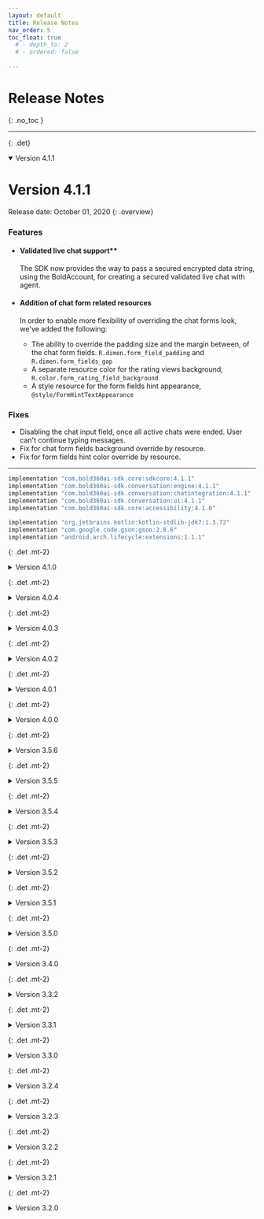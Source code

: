 ```yaml
---
layout: default
title: Release Notes
nav_order: 5
toc_float: true
  # - depth_to: 2
  # - ordered: false
  
---
```


# Release Notes
{: .no_toc }

---

{: .det}
<details open markdown="block">

<summary> Version 4.1.1 </summary>

# Version 4.1.1
Release date: October 01, 2020
{: .overview}

### Features
- #### Validated live chat support**   
  The SDK now provides the way to pass a secured encrypted data string, using the BoldAccount, for creating a secured validated live chat with agent.

- #### Addition of chat form related resources
  In order to enable more flexibility of overriding the chat forms look, we've added the following:
  - The ability to override the padding size and the margin between, of the chat form fields. `R.dimen.form_field_padding` and `R.dimen.form_fields_gap`
  - A separate resource color for the rating views background, `R.color.form_rating_field_background`
  - A style resource for the form fields hint appearance, `@style/FormHintTextAppearance`

### Fixes 
- Disabling the chat input field, once all active chats were ended. User can't continue typing messages.
- Fix for chat form fields background override by resource.
- Fix for form fields hint color override by resource.

---

```gradle
implementation "com.bold360ai-sdk.core:sdkcore:4.1.1"
implementation "com.bold360ai-sdk.conversation:engine:4.1.1"
implementation "com.bold360ai-sdk.conversation:chatintegration:4.1.1"
implementation "com.bold360ai-sdk.conversation:ui:4.1.1"
implementation "com.bold360ai-sdk.core:accessibility:4.1.0"

implementation "org.jetbrains.kotlin:kotlin-stdlib-jdk7:1.3.72"
implementation "com.google.code.gson:gson:2.8.6"
implementation "android.arch.lifecycle:extensions:1.1.1"
```
</details>

{: .det .mt-2}
<details close markdown="block">

<summary> Version 4.1.0 </summary>

# Version 4.1.0
Release date: September 16, 2020
{: .overview}

### Features
- #### Chat elements
  - **Chat elements are uniquely identified by a String typed Id property**, instead of their timestamp. timestamp of chat elements is no longer unique.
  - StorableChatElement was updated accordingly and the method `getId()` was added.
  - ChatElementListener: Addition of onUpdate and onRemove methods.
  - All chat types are supports the Id property usage for identifying and adding messages to the chat. 
  - Chat elements structure was changed, so serialization and deserialization of elements was updated.    
  Backward support of old elements deserialization was integrated in order to prevent current stored chats from being lost. (As long as the `storageKey` will be provided on the storage fetched elements)
  - In case of previous stored chats, a migration tool is provided on this version, to convert old scheme elements to the new ones.   
    > Follow [migrating your chat](./How-to-migrate-to-4.1.0.md) for more details.
 
 - #### Input field
  Scrolling support addition enables content of more than 6 lines.

 ---

Breaking changes and Deprecations:
{: .breaking}   

  - ##### _ChatElement_
    - relocated to package: `com.nanorep.convesationui.structure.elements`**

  - ##### _StorableChatElement_
    - Interface is now located on package: **`com.nanorep.convesationui.structure.elements`**
    - getId() method was added. Returns a unique String identification of the element.
    - The deprecated method `getStorableContent():String` was removed

  - ##### _ChatElementListener_
    <u>Deprecated methods:</u>
    - `onRemove(timestampId: Long)` 
    - `onUpdate(timestampId: Long, item: StorableChatElement)`    

    <u>Replacement methods:</u>
    - `onRemove(id: String)` 
    - `onUpdate(id: String, item: StorableChatElement)`
    
  - ##### _AgentType_
    - Enum was deprecated.
    - Deprecated `agentType` property was removed from chat element classes.
    
  - ##### _ClearBoldChatSession.Builder_
    - Constructor doesn't receive a context as parameter. The context should be provided on `build` method.

---

### Fixes

- Connectivity receiver leak errors
- Fix of the crash that happened if malformed Bold API key was provided. Now it fails with an error.
- Fix of the crash that was experienced when rotating the device while a chat form was presented.
- Fix of crash when changing the device language, mid chat. 
- Fix of carousel readout crash.
- Chat forms: Replacing hard-coded color and dimension values with resources, to enable override and night mode configured replacements by the hosting App
- Fix of the issue that if the pre-chat form was canceled, due to activity finish state, the cancellation callback was not triggered, and the chat was not canceled properly.
- Fixed the issue that if multiple messages were sent in a fast time frame some messages were not visible in the chat, although they were stored in history and sent properly to the agent.

---

```gradle
implementation "com.bold360ai-sdk.core:sdkcore:4.1.0"
implementation "com.bold360ai-sdk.conversation:engine:4.1.0"
implementation "com.bold360ai-sdk.conversation:chatintegration:4.1.0"
implementation "com.bold360ai-sdk.conversation:ui:4.1.0"
implementation "com.bold360ai-sdk.core:accessibility:4.1.0"

implementation "org.jetbrains.kotlin:kotlin-stdlib-jdk7:1.3.72"
implementation "com.google.code.gson:gson:2.8.6"
implementation "android.arch.lifecycle:extensions:1.1.1"
```
</details>

{: .det .mt-2}
<details close markdown="block">

<summary> Version 4.0.4 </summary>

# Version 4.0.4
Release date: October 01, 2020
{: .overview}

### Fixes
- Numerical strings with length longer than 3 digits are no longer being obfuscated by SDK.

---

```gradle
implementation "com.bold360ai-sdk.core:sdkcore:4.0.3"
implementation "com.bold360ai-sdk.conversation:engine:4.0.4"
implementation "com.bold360ai-sdk.conversation:chatintegration:4.0.1"
implementation "com.bold360ai-sdk.conversation:ui:4.0.3"
implementation "com.bold360ai-sdk.core:accessibility:4.0.1"

implementation "org.jetbrains.kotlin:kotlin-stdlib-jdk7:1.3.72"
implementation "com.google.code.gson:gson:2.8.6"
implementation "android.arch.lifecycle:extensions:1.1.1"
```
</details>

{: .det .mt-2}
<details close markdown="block">

<summary> Version 4.0.3 </summary>

# Version 4.0.3
Release date: August 19, 2020
{: .overview}

### Features
- Hands-free experience is now added to the voice-to-voice mode. When the option is turned on, the microphone is automatically enabled once the answer read out is done.

### Fixes
- Fixed an issue that caused reading out persistent options twice in voice-to-voice mode.
- When customizing the chat look and feel, multiple `SendUIConfig` instances were reachable from the `ChatUIProvider`. We simplified it to have a single one that is reachable under `ChatUIProvider.chatInputUIProvider.sendCmpUIProvider.uiConfig`.   

  > Usage of ‘ChatAutocompleteUIConfig.sendUIConfig’ was deprecated.
  
### ChatController API
- `ChatLoadedListener` can be provided also after ChatController creation, for following chat start/restore operations.

Known issue: 
{: .knownissue}
Ticket typed channel is not supported on devices with API level lower than 19  

---

```gradle
implementation "com.bold360ai-sdk.core:sdkcore:4.0.3"
implementation "com.bold360ai-sdk.conversation:engine:4.0.3"
implementation "com.bold360ai-sdk.conversation:chatintegration:4.0.1"
implementation "com.bold360ai-sdk.conversation:ui:4.0.3"
implementation "com.bold360ai-sdk.core:accessibility:4.0.1"

implementation "org.jetbrains.kotlin:kotlin-stdlib-jdk7:1.3.72"
implementation "com.google.code.gson:gson:2.8.6"
implementation "android.arch.lifecycle:extensions:1.1.1"
```
</details>

{: .det .mt-2}
<details close markdown="block">

<summary> Version 4.0.2 </summary>

# Version 4.0.2
Release date: August 02, 2020
{: .overview}

Fixed on this version:

- **Voice to voice:** response readout is activated on voice recorded requests only.

- **Full article display**: Displayed content and title matches opened article, also on postback responses.

- Prevent images and video images from being cut, on wide devices resolutions.

Deprecations:
{: .breaking}
- InputViewListener - typingStarted, typingEnded were replaced with inputStarted, inputEnded.
- ChatInputData - onSendInput was replaced with onSend


Known issue: 
{: .knownissue}
- Duplicate configuration options are available for Send component, but only one is currently effective, and should be used.   
  **`ChatUIProvider.chatInputUIProvider.uiConfig.sendUIConfig`**

---

```gradle
implementation "com.bold360ai-sdk.core:sdkcore:4.0.2"
implementation "com.bold360ai-sdk.conversation:engine:4.0.2"
implementation "com.bold360ai-sdk.conversation:chatintegration:4.0.1"
implementation "com.bold360ai-sdk.conversation:ui:4.0.2"
implementation "com.bold360ai-sdk.core:accessibility:4.0.1"

implementation "org.jetbrains.kotlin:kotlin-stdlib-jdk7:1.3.72"
implementation "com.google.code.gson:gson:2.8.6"
implementation "android.arch.lifecycle:extensions:1.1.1"
```
</details>

{: .det .mt-2}
<details close markdown="block">

<summary> Version 4.0.1 </summary>

# Version 4.0.1
Release date: July 19, 2020
{: .overview}

In this version:

### Bot related
- **UserId management** - The SDK generates a userId via BE API, on Bot chat creation,   if one was not provided by the embedding App.   
  In order to identify chats sessions as belong to the same user in the reporting, the same userId should be used. Newly generated userId is available to the embedding App, via `AccountInfoProvider.update` implementation. 

- **Multi answer design** - Bot responses which contains multiple answers of kind `inlineChoice`, are displayed as persistent options. Meaning the options are not disappears when one is selected.

Breaking Changes
{: .breaking}
- The Embedding App is responsible to **save the userId**, once created, and **provide it on `BotAccount.userId`** for successive chats creation of the same account. 


### Fixes
- Improve SDK allocated resources release.
- Fix active links on bot responses, while escalated live chat is in progress.

---

```gradle
implementation "com.bold360ai-sdk.core:sdkcore:4.0.1"
implementation "com.bold360ai-sdk.conversation:engine:4.0.1"
implementation "com.bold360ai-sdk.conversation:chatintegration:4.0.1"
implementation "com.bold360ai-sdk.conversation:ui:4.0.1"
implementation "com.bold360ai-sdk.core:accessibility:4.0.1"

implementation "org.jetbrains.kotlin:kotlin-stdlib-jdk7:1.3.72"
implementation "com.google.code.gson:gson:2.8.6"
implementation "android.arch.lifecycle:extensions:1.1.1"
```
</details>

{: .det .mt-2}
<details close markdown="block">

<summary> Version 4.0.0 </summary>

# Version 4.0.0
Release date: June 28, 2020
{: .overview}

In this version:

### Voice to voice
- An extension feature to the speech recognition, Text to speech, responses to recorded requests can be read to the user.
- Configurable TTS engine
- Embedding app can alternate the text before it is read to the user.
- Voice support level is configurable on ConversationSettings

### Messaging chat
> If you are interested of the Messaging capabilities of the Mobile SDK please reach out to your Customer Success Manager

### TLSv1.2 protocol support
- SDK supports TLSv1.2 secured connections on lower API level devices (< 21)

---

#### Improvements
- ChatController
  - ChatController can now be used to create multiple chats, no need to re-instantiate.
  - Chats end is generated by one of the chatting parties: user, live-agent, or by the embedding app. Chats are no longer being closed automatically.
  - New APIs and properties:</u>
    - `onChatInterruption` - notify the SDK when something was activated on the device that may interrupt the regular chat flow, like incoming/outgoing calls.   
    - `destruct` - The ChatController instance will clear all its resources and active chats.
    - `wasDestructed` - Indicates if ChatController was destructed and can no longer be used.
    - `terminateChat` - Ends **all** current open chats.
    - `endChat` - Ends only active open chat.
    - `startChat` - start a new chat with account, with the same ChatController instance.   
    - `restoreChat` - Continue open chat even if the chat UI was removed. Also can be used when the chat fragment is restored by the app, and to start new chats.
    - `HandoverHandler` - Handover handler can be set to the ChatController instance at any time.

#### Fixes
- Bot - articles parsing.
- Bot - Welcome message request doesn't increases the engagements and interactions counters.

---

Breaking changes and Deprecations
{: .breaking}

Breaking Changes 
{: .strong-sub-title}  
- <u>Handover</u> - Chat elements related events are not passed automatically to the `ChatElementListener` implementations. Best practice: extend the abstract HandoverHandler class and use its base class injection methods.
- SDK doesn't ends chats automatically anymore. Chat can be ended by user, live agent or the embedding App. ChatController destruction doesn't ends the chats, only releases their resources. [see ChatController new APIs](#improvements)
- ErrorCodes definition was relocated to package "com.integration.core.annotations"
- `DrawablePosition` was removed, since it was a duplicate of `CompoundDrawableLocation`

Deprecations
{: .strong-sub-title}
>All deprecations replacements and comments are available via javaDoc/KDOC (Android studio quick help)

- Configuring voice support on `ConversationSettings` and `ChatInpuData` replaced with VoiceSettings
- SessionInfo.update - overrides only properties with the same key (use override method for a complete replacement)
- Live session properties, such as, ChatId, Department, applicationId, replaced with the identical properties located on `com.integration.core.LiveSession` 
- Elements injection methods on ChatDelegate were deprecated. 
- `ChatInputData.textInputHint` replaced with `ChatInputData.inputHints`
- Constructor deprecation on ContentChatElement class hierarchy.
- `VisitorDataKeys` were deprecated and replaced with `SessionInfoKeys`
- `ChatbarCmpConfig` - _drawableLocation_  and _compoundDrawablesPadding_ were deprecated and replaced with _ChatbarCmpConfig.drawableConfig_, which include them both.

Known issues
{: .strong-sub-title}}
- Bot - Articles with iframe tag for **embedded videos**, should not contain empty properties, such as `allowfullscreen`. Every property should have a value set to it.

---

```gradle
implementation "com.bold360ai-sdk.core:sdkcore:4.0.0"
implementation "com.bold360ai-sdk.conversation:engine:4.0.0"
implementation "com.bold360ai-sdk.conversation:chatintegration:4.0.0"
implementation "com.bold360ai-sdk.conversation:ui:4.0.0"
implementation "com.bold360ai-sdk.core:accessibility:4.0.0"

implementation "org.jetbrains.kotlin:kotlin-stdlib-jdk7:1.3.72"
implementation "com.google.code.gson:gson:2.8.6"
implementation "android.arch.lifecycle:extensions:1.1.1"
```
</details>

{: .det .mt-2}
<details close markdown="block">

<summary> Version 3.5.6 </summary>

# Version 3.5.6
Release date: April 27, 2020
{: .overview}

In this version:

## Article full view Fixes
- Fix of the issue that the Article title was not presented in the full screen mode display of articles
- Fix of the issue that articles were truncated for the end users. If an html encoded character was present in an article, the text after the character was not presented.

### SDK imports

```gradle
implementation "com.bold360ai-sdk.core:sdkcore:3.5.5"
implementation "com.bold360ai-sdk.conversation:engine:3.5.6"
implementation "com.bold360ai-sdk.conversation:chatintegration:3.5.5"
implementation "com.bold360ai-sdk.conversation:ui:3.5.6"
implementation "com.bold360ai-sdk.core:accessibility:3.5.0"

implementation "org.jetbrains.kotlin:kotlin-stdlib-jdk7:1.3.61"
implementation "com.google.code.gson:gson:2.8.6"
implementation "android.arch.lifecycle:extensions:1.1.1"
```
</details>

{: .det .mt-2}
<details close markdown="block">

<summary> Version 3.5.5 </summary>

# Version 3.5.5
Release date: April 02, 2020
{: .overview}

In this version:

## General Fixes
- Fix of the issue that the placeholder, in the text input, changed when a chat was channeled to a live agent.


## Bold live chat Fixes

- Initial questions submitted through the pre-chat form, are visible to the end user, as the first, end user, sent message.
- Postchat form submission, returns with no errors.

---

```gradle
implementation "com.bold360ai-sdk.core:sdkcore:3.5.5"
implementation "com.bold360ai-sdk.conversation:engine:3.5.5"
implementation "com.bold360ai-sdk.conversation:chatintegration:3.5.5"
implementation "com.bold360ai-sdk.conversation:ui:3.5.5"
implementation "com.bold360ai-sdk.core:accessibility:3.5.0"

implementation "org.jetbrains.kotlin:kotlin-stdlib-jdk7:1.3.61"
implementation "com.google.code.gson:gson:2.8.6"
implementation "android.arch.lifecycle:extensions:1.1.1"
```
</details>

{: .det .mt-2}
<details close markdown="block">

<summary> Version 3.5.4 </summary>

# Version 3.5.4
Release date: March 11, 2020
{: .overview}

In this version:

## General Chat related
- Fix of the issue that HTML encoded special characters (like &nbsp;) are not displayed at all.
- User messages are sent as typed - Fix of the the issue that the <br/> tag was visible for the live agent when the end user added a line break in a message.
- Fix of the issue that if you had additional visual customization on system messages the message had double border


## Bot ai chat related

- Re-enabling the feedback gathering method that is presented with a small delay after showing the bot answer as a separate question from the bot.
- When presenting "High value + push chat" value messages, first the answer is presented than than automatic channeling is performed.
- Fix of the issue that article links did not open the linked article

---

```gradle
implementation "com.bold360ai-sdk.core:sdkcore:3.5.4"
implementation "com.bold360ai-sdk.conversation:engine:3.5.4"
implementation "com.bold360ai-sdk.conversation:chatintegration:3.5.3"
implementation "com.bold360ai-sdk.conversation:ui:3.5.4"
implementation "com.bold360ai-sdk.core:accessibility:3.5.0"

implementation "org.jetbrains.kotlin:kotlin-stdlib-jdk7:1.3.61"
implementation "com.google.code.gson:gson:2.8.6"
implementation "android.arch.lifecycle:extensions:1.1.1"
```
</details>

{: .det .mt-2}
<details close markdown="block">

<summary> Version 3.5.3 </summary>

# Version 3.5.3
Release date: February 03, 2019
{: .overview}

In this version:

## General Chat related
- Expose an interface to programmatically inject a user query in a conversational bot.
>Note: This feature was already available, docs have been updated

## Bot ai chat related
- Initialize Entities support

---

```gradle
implementation "com.bold360ai-sdk.core:sdkcore:3.5.2"
implementation "com.bold360ai-sdk.conversation:engine:3.5.3"
implementation "com.bold360ai-sdk.conversation:chatintegration:3.5.2"
implementation "com.bold360ai-sdk.conversation:ui:3.5.2"
implementation "com.bold360ai-sdk.core:accessibility:3.5.0"

implementation "org.jetbrains.kotlin:kotlin-stdlib-jdk7:1.3.60"
implementation "com.google.code.gson:gson:2.8.5"
implementation "android.arch.lifecycle:extensions:1.1.1"
```
</details>

{: .det .mt-2}
<details close markdown="block">

<summary> Version 3.5.2 </summary>
Release date: January 07, 2020
{: .overview}

# Version 3.5.2

In this version:

## Bold live chat related

- Support "High value + push chat" behavior:  
  Articles that are configured with "High value + push chat" option, are immediatelly escalate to the first `Chat` channel when recieved.

## Bot ai chat related

- Added analytics reports for `Voice` and `Autocomplete` user's interactions.

---

```gradle
implementation "com.bold360ai-sdk.core:sdkcore:3.5.2"
implementation "com.bold360ai-sdk.conversation:engine:3.5.2"
implementation "com.bold360ai-sdk.conversation:chatintegration:3.5.2"
implementation "com.bold360ai-sdk.conversation:ui:3.5.2"
implementation "com.bold360ai-sdk.core:accessibility:3.5.0"

implementation "org.jetbrains.kotlin:kotlin-stdlib-jdk7:1.3.60"
implementation "com.google.code.gson:gson:2.8.5"
implementation "android.arch.lifecycle:extensions:1.1.1"
```
</details>

{: .det .mt-2}
<details close markdown="block">

<summary> Version 3.5.1 </summary>

# Version 3.5.1
Release date: November 28, 2019
{: .overview}

In this version:

## Bold live chat related
- **Postchat form, SDKs implementation**
 
- **Fixes:**
  - Upload feature became disabled when upload icon configured as hidden.
    > Important: Upload image visibility configuration chage

## Bot ai chat related
- Channels icons as configured in bold360ai console
- Hint text for input field as configured in bold360ai console

---

Breaking Changes
{: .breaking}
- StatementScope.isLive is no longer a function, but a property.
- ErrorCodes relocated to package "com.integration.core.annotations"

---

```gradle
implementation "com.bold360ai-sdk.core:sdkcore:3.5.1"
implementation "com.bold360ai-sdk.core:accessibility:3.5.0"
implementation "com.bold360ai-sdk.conversation:engine:3.5.1"
implementation "com.bold360ai-sdk.conversation:chatintegration:3.5.1"
implementation "com.bold360ai-sdk.conversation:ui:3.5.1"

implementation "org.jetbrains.kotlin:kotlin-stdlib-jdk7:1.3.60"
implementation "com.google.code.gson:gson:2.8.5"
implementation "android.arch.lifecycle:extensions:1.1.1"
```
</details>

{: .det .mt-2}
<details close markdown="block">

<summary> Version 3.5.0 </summary>

# Version 3.5.0
Release date: October 24, 2019
{: .overview}

In this version:

- **SDK supports API 16+**   
 
  Known issue
  {: .knownissue}
  Ticket form is not loaded properly on devices with API < 19

- **Fixes:**
  - While on TalkBack mode, only items with action are described with "double tap to activate.." instruction.
  
  Known issue:
  {: .knownissue}
  While in `TalkBack` mode internal links are not being activated properly.
  
  - Improved Carousel items height calculation 

  - Improved parssing of span tag with style attribute

---

```gradle
implementation "com.bold360ai-sdk.core:sdkcore:3.5.0"
implementation "com.bold360ai-sdk.core:accessibility:3.5.0"
implementation "com.bold360ai-sdk.conversation:engine:3.5.0"
implementation "com.bold360ai-sdk.conversation:chatintegration:3.5.0"
implementation "com.bold360ai-sdk.conversation:ui:3.5.0"

implementation "org.jetbrains.kotlin:kotlin-stdlib-jdk7:1.3.50"
implementation "com.google.code.gson:gson:2.8.5"
implementation "android.arch.lifecycle:extensions:1.1.1"
```
</details>

{: .det .mt-2}
<details close markdown="block">

<summary> Version 3.4.0 </summary>

# Version 3.4.0
Release date: October 03, 2019
{: .overview}

In this version:

## General
- **Autocomplete support** -    
New input field component was introduced. This field supports autocomplete, which is currently available only on Bot chats.
  
- **AccountInfo improvements** -    

- **Improving chat restore support**

Breaking Changes and deprecations: 
{: .breaking}
- Input field configurations are now available via `ChatInputUIProvider`
- Account class hierarchy.
Account.info is now of type `SessionInfo`. (was ByteArray)   
Account details such as `chatId`, `visitorId`, `providerConfig`, etc are available via this object. 
- _Deprecated method `onAccountUpdate`_ in ChatEventListener   
  Account updates are received by AccountInfoProvider implementation.


## Bot related
- **Persistent options, incoming element UI customization**   
`PersistentOptionsUIProvider` supports customization of wrapping bubble element.

- **Fixes** - 
  - fixes related to feedback and readmore articles
  - fix for ticket typed channel activation
  - some UI fixes

Deprecations
{: .breaking}  
- _Deprecated - Conversation class_
BotAccount uses `SessionInfo` instead (id, holds the last conversationId)
-	_Deprecated method `updateAccountInfo`_ in `AccountInfoProvider`   
Use `update` method instead.
-	_Deprecated property `lastConversation`_ in BotAccount
Use `info` member instead


## Bold related
- **Department availability and Departments list**, requests support.   
Via `ChatAvailability` 

- **ChatId exposure** -    
chatId is available once a live chat is created and account is updated, via 
`BoldAccount.info` member.

- **Bot chat transcript to live agent** -    
Once a Bot chat is escalated to a live Bold chat, the bot chat content is passed to the live agent.

- **Fixes** - 
  - double event raising on upload press

Breaking changes and Deprecations
{: .breaking}
- _Live chatbar customization_
  - was ChatBarComponent.ChatBarViewProvider now ChatbarCmpAdapter
  - Configuration for End component is handled by `configEndCmp` (was `updateUI)
  - Configuration for agent details component is handled by `configAgentCmp` (was `updateUI)
  
- _Deprecated - VisitorInfo class_
BoldAccount uses `SessionInfo` instead (id, holds the visitorId)

---

```gradle
implementation "com.bold360ai-sdk.core:sdkcore:3.4.0"
implementation "com.bold360ai-sdk.core:accessibility:3.4.0"
implementation "com.bold360ai-sdk.conversation:engine:3.4.0"
implementation "com.bold360ai-sdk.conversation:chatintegration:3.4.0"
implementation "com.bold360ai-sdk.conversation:ui:3.4.0"

implementation "org.jetbrains.kotlin:kotlin-stdlib-jdk7:1.3.31"
implementation "com.google.code.gson:gson:2.8.5"
implementation "android.arch.lifecycle:extensions:1.1.1"
```
</details>

{: .det .mt-2}
<details close markdown="block">

<summary> Version 3.3.2 </summary>

# Version 3.3.2
Release date: September 08, 2019
{: .overview}

In this version:

## Bot Chat related
- Fixed an issue with ticket channel activation.
- Reopen `customize` method in `ChatUIProvider`.

### Bold Chat related
- Fixed an issue that caused the agent’s details to change in the chatbar as the customer was typing.

---

```gradle
implementation "com.bold360ai-sdk.core:sdkcore:3.3.1"
implementation "com.bold360ai-sdk.core:accessibility:3.3.1"
implementation "com.bold360ai-sdk.conversation:engine:3.3.2"
implementation "com.bold360ai-sdk.conversation:chatintegration:3.3.2"
implementation "com.bold360ai-sdk.conversation:ui:3.3.2"

implementation "org.jetbrains.kotlin:kotlin-stdlib-jdk7:1.3.31"
implementation "com.google.code.gson:gson:2.8.5"
implementation "android.arch.lifecycle:extensions:1.1.1"
```
</details>

{: .det .mt-2}
<details close markdown="block">

<summary> Version 3.3.1 </summary>

# Version 3.3.1
Release date: August 26, 2019
{: .overview}

In this version:

### Bot Chat related
- Fix for url channel activation.
- Fix for empty bubble content.

Known issue: 
{: .knownissue}
Ticket typed channels not working

---

```gradle
implementation "com.bold360ai-sdk.core:sdkcore:3.3.1"
implementation "com.bold360ai-sdk.conversation:engine:3.3.1"
implementation "com.bold360ai-sdk.conversation:chatintegration:3.3.1"
implementation "com.bold360ai-sdk.conversation:ui:3.3.1"
implementation "com.bold360ai-sdk.core:accessibility:3.3.1"

implementation "org.jetbrains.kotlin:kotlin-stdlib-jdk7:1.3.31"
implementation "com.google.code.gson:gson:2.8.5"
implementation "android.arch.lifecycle:extensions:1.1.1"
```
</details>

{: .det .mt-2}
<details close markdown="block">

<summary> Version 3.3.0 </summary>

# Version 3.3.0
Release date: August 08, 2019
{: .overview}

In this version:

### Bot Chat related
- Welcome message customization support by integrating app.
- Autocomplete standalone component

Breaking Changes
{: .breaking}
- BotAccount location: import com.nanorep.nanoengine.bot.BotAccount


### Bold Live Chat related:
- Live chatbar: Agent name and avatar display
- Chat availability check support.
- Live chat language customization by integrating app

### General:
- Chat element changes listening support    
(`import com.nanorep.convesationui.structure.history.ChatElementListener`)

Breaking Changes
{: .breaking}
- HistoryProvider was deprecated and should not be used. Use full implementation of ChatElementListener instead.

- ChatUIProvider.customize method became internal and is not accesible for now.
  Dynamic configurations will be supported in the future.

---

```gradle
implementation "com.bold360ai-sdk.core:sdkcore:3.3.0"
implementation "com.bold360ai-sdk.conversation:engine:3.3.0"
implementation "com.bold360ai-sdk.conversation:chatintegration:3.3.0"
implementation "com.bold360ai-sdk.conversation:ui:3.3.0"
implementation "com.bold360ai-sdk.core:accessibility:3.3.0"

implementation "org.jetbrains.kotlin:kotlin-stdlib-jdk7:1.3.31"
implementation "com.google.code.gson:gson:2.8.5"
implementation "android.arch.lifecycle:extensions:1.1.1"
```
</details>

{: .det .mt-2}
<details close markdown="block">

<summary> Version 3.2.4 </summary>

# Version: 3.2.4
Release date: June 12, 2019
{: .overview}

In this version:

### Bot Chat related:

- On load article (welcome message)
- Custom user id - overriding default generated id
- Handover support -Third party chat support


### Bold Live Chat related:

- Passing user typing indication to agent. agent can now see when the visitor is typing.
- Chat bar display while live chat is in progress. Enables end live chat.
- File upload, supports working with SDK default upload mechanism and integrating with self implementation.


### General:

- Improve memory usage and images display on different device resolutions.
- Improvements in connections establishing and requests posting.
- Bugs fixes.

---

```gradle
implementation "com.bold360ai-sdk.core:sdkcore:3.2.4"
implementation "com.bold360ai-sdk.conversation:engine:3.2.4"
implementation "com.bold360ai-sdk.conversation:chatintegration:3.2.4"
implementation "com.bold360ai-sdk.conversation:ui:3.2.4"
implementation "com.bold360ai-sdk.core:accessibility:3.2.4"

implementation "org.jetbrains.kotlin:kotlin-stdlib-jdk7:1.3.31"
implementation "com.google.code.gson:gson:2.8.5"
implementation "android.arch.lifecycle:extensions:1.1.1"
```
</details>

{: .det .mt-2}
<details close markdown="block">

<summary> Version 3.2.3 </summary>

# Version: 3.2.3
Release date: March 27, 2019
{: .overview}

In this version:

1. Bold Chat - Support "Skip prechat" and extra data configurations provided by app side.|
   https://developer.bold360.com/help/EN/Bold360API/Bold360API/c_sdk_combined_android_adv_present_forms.html
   
2. Bold Chat - Support queue position indication display Queue position UI is both configurable and overridable.
   https://developer.bold360.com/help/EN/Bold360API/Bold360API/c_sdk_combined_android_adv_chat_queue_position.html

3. LifeCycle events - There were added 2 new state events.
   - InQueue - raised when chat enters the queue
   - Pending - raised when chat was assigned to an agent but not yet accepted.

4. Base design implementation for "readmore" indication over the bubbles. 
   Support configurations change of the readmore indication.
   - Full article screen redesign, channels redesign.

---

```gradle
implementation "com.bold360ai-sdk.core:sdkcore:3.2.3"
implementation "com.bold360ai-sdk.conversation:engine:3.2.3"
implementation "com.bold360ai-sdk.conversation:chatintegration:3.2.3"
implementation "com.bold360ai-sdk.conversation:ui:3.2.3"
implementation "com.bold360ai-sdk.core:accessibility:3.2.2"
```
</details>

{: .det .mt-2}
<details close markdown="block">

<summary> Version 3.2.2 </summary>

# Version 3.2.2
Release date March 13, 2019
   
**In this version:**
1. SDK default UI configurations and customisations upgrade.   

2. Typing indication when bold live agent starts typing.   

3. File upload enabling support. You can now integrate your existing file upload mechanism with 
the Bold360ai SDK.   

4. Upgrade to Bot V2 API.   

5. Bugs fixes - among them:
   - big images in responses, handling, prevents crashes and reduces memory usage. 
   - Bot timed feedback not stopping when live chat starts
   - outgoing message status indication updates to "ok" only if was passed successfully to an agent.
   - Adding chat disconnected message when a chat with live agent was disconnected, and can't be reconnected.

---

```gradle
implementation "com.bold360ai-sdk.core:sdkcore:3.2.2"
implementation "com.bold360ai-sdk.conversation:engine:3.2.2"
implementation "com.bold360ai-sdk.conversation:chatintegration:3.2.2"
implementation "com.bold360ai-sdk.conversation:ui:3.2.2"
implementation "com.bold360ai-sdk.core:accessibility:3.2.2"
```
</details>

{: .det .mt-2}
<details close markdown="block">

<summary> Version 3.2.1 </summary>

# Version 3.2.1

Release date: February 21, 2019

In this version:

1. we have some improvements - requests dispatching mechanism was upgraded and improved.

2. Bugs fixes: app crashes, carousel sizing, some regressions fixes.

3. We've upgraded kotlin coroutines version which is now `1.1.1`

4. We're now using the new gradle import methods,`api` and `implementation`

---

```gradle
implementation "com.nanorep.core:sdkcore:3.2.1"
implementation "com.nanorep.conversation:engine:3.2.1"
implementation "com.nanorep.conversation:chatintegration:3.2.1"
implementation "com.nanorep.conversation:ui:3.2.1"
implementation "com.nanorep.core:accessibility:3.2.1"
```
</details>

{: .det .mt-2}
<details close markdown="block">

<summary> Version 3.2.0 </summary>

# Version 3.2.0

Release date: January 31, 2019

This release contains the following Bold360 Android SDK Features:

* Bold live chat with agent:
  - Identify customers and continuation of chats
  - Chat forms display. SDK provides default implementation for the preChat form. SDK enables forms override
    and display by app side. 
  - Localization

* lifecycle state events and notifications subscription.

* Bot chat support:
  - Feedback & Escalation on bot responses.
  - Responses types - Carousel, Options, Channels, videos, etc.

>**Notice.** Current limitations   
Imports are needed to all of listed below:
```gradle
implementation "com.nanorep.conversation:ui:3.2.0"

implementation "com.nanorep.conversation:chatintegration:3.2.0"
implementation "com.nanorep.conversation:engine:3.2.0"
implementation "com.nanorep.core:sdkcore:3.2.0"
implementation "com.nanorep.core:accessibility:3.2.0"
implementation "org.jetbrains.kotlin:kotlin-stdlib-jdk7:1.3.20"
implementation "org.jetbrains.anko:anko-commons:0.10.8"

implementation "com.android.support:appcompat-v7:28.0.0"
implementation "com.android.support:design:28.0.0"
implementation "com.android.support.constraint:constraint-layout:1.1.3"
implementation "com.makeramen:roundedimageview:2.3.0"
implementation "org.jetbrains.kotlinx:kotlinx-coroutines-android:0.27.0-eap13"
implementation "com.google.code.gson:gson:2.8.2"
implementation "android.arch.lifecycle:extensions:1.1.1"
```

 